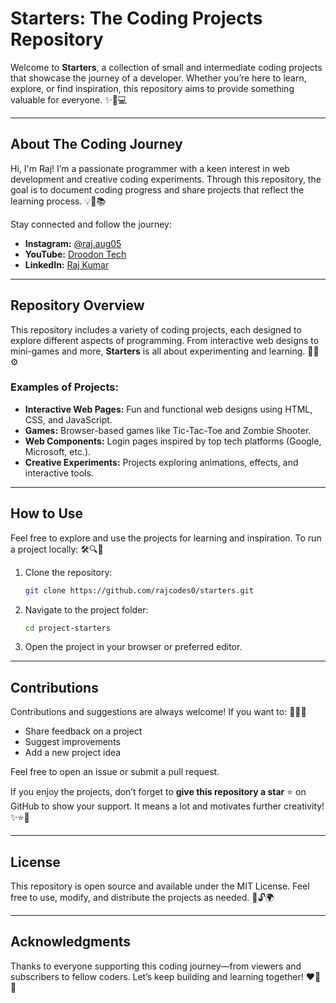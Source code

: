 # Starters: The Coding Projects Repository

Welcome to **Starters**, a collection of small and intermediate coding projects that showcase the journey of a developer. Whether you’re here to learn, explore, or find inspiration, this repository aims to provide something valuable for everyone. ✨🚀💻

---

## About The Coding Journey
Hi, I'm Raj! I’m a passionate programmer with a keen interest in web development and creative coding experiments. Through this repository, the goal is to document coding progress and share projects that reflect the learning process. 💡🌟📚

Stay connected and follow the journey:
- **Instagram:** [@raj.aug05](https://www.instagram.com/raj.aug05/profilecard/?igsh=eXFoZ2NkbDZ1N3dk)
- **YouTube:** [Droodon Tech](https://youtube.com/@droodon-tech?si=fwJbNxww3nyqBlhN)
- **LinkedIn:** [Raj Kumar](https://www.linkedin.com/in/raj-kumar-a0b990289?utm_source=share&utm_campaign=share_via&utm_content=profile&utm_medium=android_app)

---

## Repository Overview
This repository includes a variety of coding projects, each designed to explore different aspects of programming. From interactive web designs to mini-games and more, **Starters** is all about experimenting and learning. 🎨📂⚙️

### Examples of Projects:
- **Interactive Web Pages:** Fun and functional web designs using HTML, CSS, and JavaScript.
- **Games:** Browser-based games like Tic-Tac-Toe and Zombie Shooter.
- **Web Components:** Login pages inspired by top tech platforms (Google, Microsoft, etc.).
- **Creative Experiments:** Projects exploring animations, effects, and interactive tools.

---

## How to Use
Feel free to explore and use the projects for learning and inspiration. To run a project locally: 🛠️🔍💾

1. Clone the repository:
   ```bash
   git clone https://github.com/rajcodes0/starters.git
   ```

2. Navigate to the project folder:
   ```bash
   cd project-starters
   ```

3. Open the project in your browser or preferred editor.

---

## Contributions
Contributions and suggestions are always welcome! If you want to: 🌟🤝📝
- Share feedback on a project
- Suggest improvements
- Add a new project idea

Feel free to open an issue or submit a pull request.

If you enjoy the projects, don’t forget to **give this repository a star** ⭐ on GitHub to show your support. It means a lot and motivates further creativity! ✨⭐🎉

---

## License
This repository is open source and available under the MIT License. Feel free to use, modify, and distribute the projects as needed. 📜🔓🌍

---

## Acknowledgments
Thanks to everyone supporting this coding journey—from viewers and subscribers to fellow coders. Let’s keep building and learning together! ❤️🙏💪

